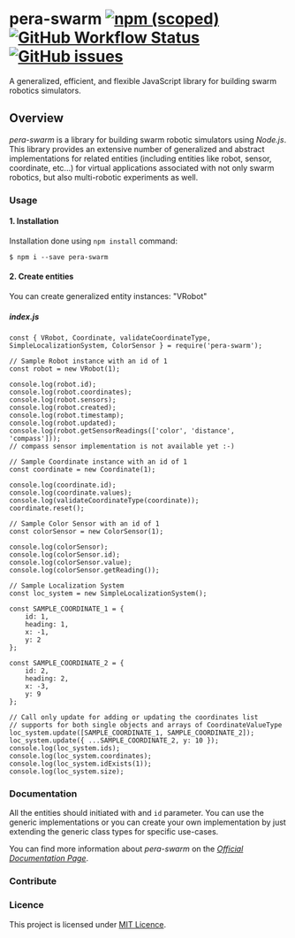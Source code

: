 # pera-swarm [![npm (scoped)](https://img.shields.io/npm/v/pera-swarm.svg)](https://github.com/Pera-Swarm/pera-swarm/) [![GitHub Workflow Status](https://img.shields.io/github/workflow/status/Pera-Swarm/pera-swarm/%F0%9F%9A%80%20Release)](https://github.com/Pera-Swarm/pera-swarm/releases) [![GitHub issues](https://img.shields.io/github/issues/Pera-Swarm/pera-swarm)](https://github.com/Pera-Swarm/pera-swarm/issues)
A generalized, efficient, and flexible JavaScript library for building swarm robotics simulators.

## Overview
*pera-swarm* is a library for building swarm robotic simulators using *Node.js*. This library provides an extensive number of generalized and abstract implementations for related entities (including entities like robot, sensor, coordinate, etc...) for virtual applications associated with not only swarm robotics, but also multi-robotic experiments as well.

### Usage
#### 1. Installation 
Installation done using `npm install` command:
```
$ npm i --save pera-swarm
```

#### 2. Create entities
You can create generalized entity instances: "VRobot"

##### index.js
```
const { VRobot, Coordinate, validateCoordinateType, SimpleLocalizationSystem, ColorSensor } = require('pera-swarm');

// Sample Robot instance with an id of 1
const robot = new VRobot(1);

console.log(robot.id);
console.log(robot.coordinates);
console.log(robot.sensors);
console.log(robot.created);
console.log(robot.timestamp);
console.log(robot.updated);
console.log(robot.getSensorReadings(['color', 'distance', 'compass']));
// compass sensor implementation is not available yet :-)

// Sample Coordinate instance with an id of 1
const coordinate = new Coordinate(1);

console.log(coordinate.id);
console.log(coordinate.values);
console.log(validateCoordinateType(coordinate));
coordinate.reset();

// Sample Color Sensor with an id of 1
const colorSensor = new ColorSensor(1);

console.log(colorSensor);
console.log(colorSensor.id);
console.log(colorSensor.value);
console.log(colorSensor.getReading());

// Sample Localization System
const loc_system = new SimpleLocalizationSystem();

const SAMPLE_COORDINATE_1 = {
    id: 1,
    heading: 1,
    x: -1,
    y: 2
};

const SAMPLE_COORDINATE_2 = {
    id: 2,
    heading: 2,
    x: -3,
    y: 9
};

// Call only update for adding or updating the coordinates list
// supports for both single objects and arrays of CoordinateValueType
loc_system.update([SAMPLE_COORDINATE_1, SAMPLE_COORDINATE_2]);
loc_system.update({ ...SAMPLE_COORDINATE_2, y: 10 });
console.log(loc_system.ids);
console.log(loc_system.coordinates);
console.log(loc_system.idExists(1));
console.log(loc_system.size);
```

### Documentation
All the entities should initiated with and `id` parameter. You can use the generic implementations or you can create your own implementation by just extending the generic class types for specific use-cases.

You can find more information about *pera-swarm* on the [*Official Documentation Page*](https://pera-swarm.ce.pdn.ac.lk/docs/).

### Contribute

### Licence
This project is licensed under [MIT Licence](https://github.com/Pera-Swarm/pera-swarm/blob/main/LICENSE).
